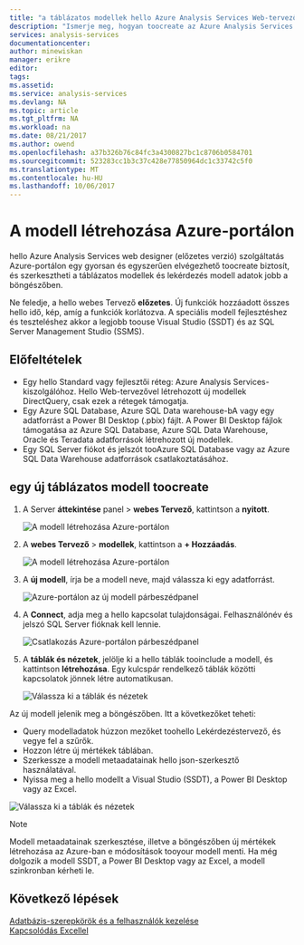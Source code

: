 ```yaml
---
title: "a táblázatos modellek hello Azure Analysis Services Web-tervezővel aaaCreate |} Microsoft Docs"
description: "Ismerje meg, hogyan toocreate az Azure Analysis Services táblázatos modell használatával hello webes Tervező Azure-portálon."
services: analysis-services
documentationcenter: 
author: minewiskan
manager: erikre
editor: 
tags: 
ms.assetid: 
ms.service: analysis-services
ms.devlang: NA
ms.topic: article
ms.tgt_pltfrm: NA
ms.workload: na
ms.date: 08/21/2017
ms.author: owend
ms.openlocfilehash: a37b326b76c84fc3a4300827bc1c8706b0584701
ms.sourcegitcommit: 523283cc1b3c37c428e77850964dc1c33742c5f0
ms.translationtype: MT
ms.contentlocale: hu-HU
ms.lasthandoff: 10/06/2017
---
```

# <a name="create-a-model-in-azure-portal"></a>A modell létrehozása Azure-portálon

hello Azure Analysis Services web designer (előzetes verzió) szolgáltatás Azure-portálon egy gyorsan és egyszerűen elvégezhető toocreate biztosít, és szerkesztheti a táblázatos modellek és lekérdezés modell adatok jobb a böngészőben. 

Ne feledje, a hello webes Tervező **előzetes**. Új funkciók hozzáadott összes hello idő, kép, amíg a funkciók korlátozva. A speciális modell fejlesztéshez és teszteléshez akkor a legjobb toouse Visual Studio (SSDT) és az SQL Server Management Studio (SSMS).

## <a name="prerequisites"></a>Előfeltételek

- Egy hello Standard vagy fejlesztői réteg: Azure Analysis Services-kiszolgálóhoz. Hello Web-tervezővel létrehozott új modellek DirectQuery, csak ezek a rétegek támogatja.
- Egy Azure SQL Database, Azure SQL Data warehouse-bA vagy egy adatforrást a Power BI Desktop (.pbix) fájlt. A Power BI Desktop fájlok támogatása az Azure SQL Database, Azure SQL Data Warehouse, Oracle és Teradata adatforrások létrehozott új modellek.
- Egy SQL Server fiókot és jelszót tooAzure SQL Database vagy az Azure SQL Data Warehouse adatforrások csatlakoztatásához.

## <a name="toocreate-a-new-tabular-model"></a>egy új táblázatos modell toocreate

1. A Server **áttekintése** panel > **webes Tervező**, kattintson a **nyitott**.

    ![A modell létrehozása Azure-portálon](./media/analysis-services-create-model-portal/aas-create-portal-overview-wd.png)

2. A **webes Tervező** > **modellek**, kattintson a **+ Hozzáadás**.

    ![A modell létrehozása Azure-portálon](./media/analysis-services-create-model-portal/aas-create-portal-models.png)

3. A **új modell**, írja be a modell neve, majd válassza ki egy adatforrást.

    ![Azure-portálon az új modell párbeszédpanel](./media/analysis-services-create-model-portal/aas-create-portal-new-model.png)

4. A **Connect**, adja meg a hello kapcsolat tulajdonságai. Felhasználónév és jelszó SQL Server fióknak kell lennie.

     ![Csatlakozás Azure-portálon párbeszédpanel](./media/analysis-services-create-model-portal/aas-create-portal-connect.png)

5. A **táblák és nézetek**, jelölje ki a hello táblák tooinclude a modell, és kattintson **létrehozása**. Egy kulcspár rendelkező táblák közötti kapcsolatok jönnek létre automatikusan.

     ![Válassza ki a táblák és nézetek](./media/analysis-services-create-model-portal/aas-create-portal-tables.png)

Az új modell jelenik meg a böngészőben. Itt a következőket teheti:   

- Query modelladatok húzzon mezőket toohello Lekérdezéstervező, és vegye fel a szűrők.
- Hozzon létre új mértékek táblában.
- Szerkessze a modell metaadatainak hello json-szerkesztő használatával.
- Nyissa meg a hello modellt a Visual Studio (SSDT), a Power BI Desktop vagy az Excel.

![Válassza ki a táblák és nézetek](./media/analysis-services-create-model-portal/aas-create-portal-query.png)

> [!NOTE]
> Modell metaadatainak szerkesztése, illetve a böngészőben új mértékek létrehozása az Azure-ban e módosítások tooyour modell menti. Ha még dolgozik a modell SSDT, a Power BI Desktop vagy az Excel, a modell szinkronban kérheti le.


## <a name="next-steps"></a>Következő lépések 
[Adatbázis-szerepkörök és a felhasználók kezelése](analysis-services-database-users.md)  
[Kapcsolódás Excellel](analysis-services-connect-excel.md)  


